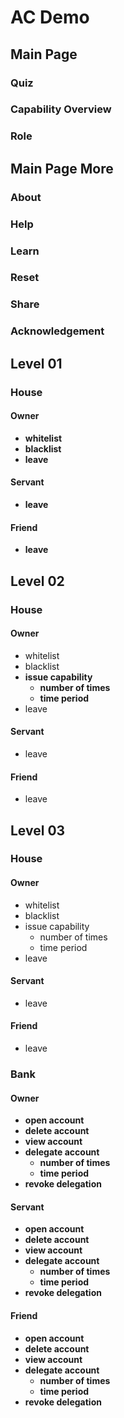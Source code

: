 # AC Demo

## Main Page

### Quiz

### Capability Overview

### Role

## Main Page More

### About

### Help

### Learn

### Reset

### Share

### Acknowledgement

## Level 01

### House

#### Owner
- __whitelist__
- __blacklist__
- __leave__

#### Servant
- __leave__

#### Friend
- __leave__

## Level 02

### House

#### Owner
- whitelist
- blacklist
- __issue capability__
  - __number of times__
  - __time period__
- leave

#### Servant
- leave

#### Friend
- leave

## Level 03

### House

#### Owner
- whitelist
- blacklist
- issue capability
  - number of times
  - time period
- leave

#### Servant
- leave

#### Friend
- leave

### Bank

#### Owner
- __open account__
- __delete account__
- __view account__
- __delegate account__
  - __number of times__
  - __time period__
- __revoke delegation__

#### Servant
- __open account__
- __delete account__
- __view account__
- __delegate account__
  - __number of times__
  - __time period__
- __revoke delegation__

#### Friend
- __open account__
- __delete account__
- __view account__
- __delegate account__
  - __number of times__
  - __time period__
- __revoke delegation__
